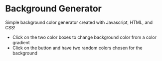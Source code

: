 # Background Generator
Simple background color generator created with Javascript, HTML, and CSS!

- Click on the two color boxes to change background color from a color gradient
- Click on the button and have two random colors chosen for the background